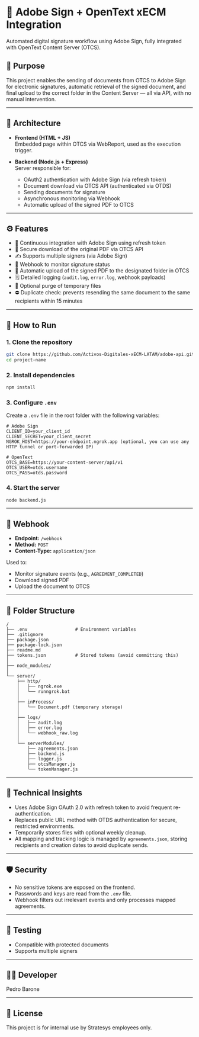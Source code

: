 # 🔐 Adobe Sign + OpenText xECM Integration

Automated digital signature workflow using Adobe Sign, fully integrated with OpenText Content Server (OTCS).

## 📌 Purpose

This project enables the sending of documents from OTCS to Adobe Sign for electronic signatures, automatic retrieval of the signed document, and final upload to the correct folder in the Content Server — all via API, with no manual intervention.

---

## 🧱 Architecture

- **Frontend (HTML + JS)**  
  Embedded page within OTCS via WebReport, used as the execution trigger.

- **Backend (Node.js + Express)**  
  Server responsible for:
  - OAuth2 authentication with Adobe Sign (via refresh token)
  - Document download via OTCS API (authenticated via OTDS)
  - Sending documents for signature
  - Asynchronous monitoring via Webhook
  - Automatic upload of the signed PDF to OTCS

---

## ⚙️ Features

- 🔁 Continuous integration with Adobe Sign using refresh token
- 📅 Secure download of the original PDF via OTCS API
- ✍️ Supports multiple signers (via Adobe Sign)
- 📡 Webhook to monitor signature status
- 📄 Automatic upload of the signed PDF to the designated folder in OTCS
- 🗒️ Detailed logging (`audit.log`, `error.log`, webhook payloads)
- 🧼 Optional purge of temporary files
- ⛔ Duplicate check: prevents resending the same document to the same recipients within 15 minutes

---

## 🚀 How to Run

### 1. Clone the repository

```bash
git clone https://github.com/Activos-Digitales-xECM-LATAM/adobe-api.git
cd project-name
```

### 2. Install dependencies

```bash
npm install
```

### 3. Configure `.env`

Create a `.env` file in the root folder with the following variables:

```env
# Adobe Sign
CLIENT_ID=your_client_id
CLIENT_SECRET=your_client_secret
NGROK_HOST=https://your-endpoint.ngrok.app (optional, you can use any HTTP tunnel or port-forwarded IP)

# OpenText
OTCS_BASE=https://your-content-server/api/v1
OTCS_USER=otds.username
OTCS_PASS=otds.password
```

### 4. Start the server

```bash
node backend.js
```

---

## 🔀 Webhook

- **Endpoint:** `/webhook`
- **Method:** `POST`
- **Content-Type:** `application/json`

Used to:

- Monitor signature events (e.g., `AGREEMENT_COMPLETED`)
- Download signed PDF
- Upload the document to OTCS

---

## 📁 Folder Structure

```
/
├── .env                  # Environment variables
├── .gitignore
├── package.json
├── package-lock.json
├── readme.md
├── tokens.json           # Stored tokens (avoid committing this)
│
├── node_modules/
│
└── server/
    ├── http/
    │   ├── ngrok.exe
    │   └── runngrok.bat
    │
    ├── inProcess/
    │   └── Document.pdf (temporary storage)
    │
    ├── logs/
    │   ├── audit.log
    │   ├── error.log
    │   └── webhook_raw.log
    │
    └── serverModules/
        ├── agreements.json
        ├── backend.js
        ├── logger.js
        ├── otcsManager.js
        └── tokenManager.js
```

---

## 🧠 Technical Insights

- Uses Adobe Sign OAuth 2.0 with refresh token to avoid frequent re-authentication.
- Replaces public URL method with OTDS authentication for secure, restricted environments.
- Temporarily stores files with optional weekly cleanup.
- All mapping and tracking logic is managed by `agreements.json`, storing recipients and creation dates to avoid duplicate sends.

---

## 🛡️ Security

- No sensitive tokens are exposed on the frontend.
- Passwords and keys are read from the `.env` file.
- Webhook filters out irrelevant events and only processes mapped agreements.

---

## 🧊 Testing

- Compatible with protected documents
- Supports multiple signers

---

## 🧙‍♂️ Developer

Pedro Barone

---

## 📄 License

This project is for internal use by Stratesys employees only.
